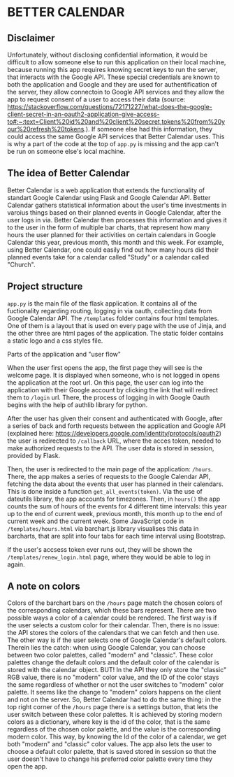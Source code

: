 # BETTER CALENDAR

## Disclaimer

Unfortunately, without disclosing confidential information, it would be difficult to allow someone else to run this application on their local machine, because running this app requires knowing secret keys to run the server, that interacts with the Google API. These special credentials are known to both the application and Google and they are used for authentification of the server, they allow connectoin to Google API services and they allow the app to request consent of a user to access their data (source: https://stackoverflow.com/questions/72171227/what-does-the-google-client-secret-in-an-oauth2-application-give-access-to#:~:text=Client%20id%20and%20client%20secret,tokens%20from%20your%20refresh%20tokens.). If someone else had this information, they could access the same Google API services that Better Calendar uses. This is why a part of the code at the top of `app.py` is missing and the app can't be run on someone else's local machine.


## The idea of Better Calendar

Better Calendar is a web application that extends the functionality of standart Google Calendar using Flask and Google Calendar API. Better Calendar gathers statistical information about the user's time investments in varoius things based on their planned events in Google Calendar, after the user logs in via. Better Calendar then processes this information and gives it to the user in the form of multiple bar charts, that represent how many hours the user planned for their activities on certain calendars in Google Calendar this year, previous month, this month and this week. For example, using Better Calendar, one could easily find out how many hours did their planned events take for a calendar called "Study" or a calendar called "Church".


## Project structure

`app.py` is the main file of the flask application. It contains all of the fuctionality regarding routing, logging in via oauth, collecting data from Google Calendar API. The `/templates` folder contains four html templates. One of them is a layout that is used on every page with the use of Jinja, and the other three are html pages of the application. The static folder contains a static logo and a css styles file.


Parts of the application and "user flow"

When the user first opens the app, the first page they will see is the welcome page. It is displayed when someone, who is not logged in opens the application at the root url. On this page, the user can log into the application with their Google account by clicking the link that will redirect them to `/login` url. There, the process of logging in with Google Oauth begins with the help of authlib library for python.

After the user has given their consent and authenticated with Google, after a series of back and forth requests between the application and Google API (explained here: https://developers.google.com/identity/protocols/oauth2) the user is redirected to `/callback` URL, where the acces token, needed to make authorized requests to the API. The user data is stored in session, provided by Flask.

Then, the user is redirected to the main page of the application: `/hours`. There, the app makes a series of requests to the Google Calendar API, fetching the data about the events that user has planned in their calendars. This is done inside a function `get_all_events(token)`. Via the use of dateutils library, the app accounts for timezones. Then, in `hours()` the app counts the sum of hours of the events for 4 different time intervals: this year up to the end of current week, previous month, this month up to the end of current week and the current week. Some JavaScript code in `/templates/hours.html` via barchart.js library visualises this data in barcharts, that are split into four tabs for each time interval using Bootstrap.

If the user's accsess token ever runs out, they will be shown the `/templates/renew_login.html` page, where they would be able to log in again.


## A note on colors

Colors of the barchart bars on the `/hours` page match the chosen colors of the corresponding calendars, which these bars represent. There are two possible ways a color of a calendar could be rendered. The first way is if the user selects a custom color for their calendar. Then, there is no issue: the API stores the colors of the calendars that we can fetch and then use. The other way is if the user selects one of Google Calendar's default colors. Therein lies the catch: when using Google Calendar, you can choose between two color palettes, called "modern" and "classic". These color palettes change the default colors and the default color of the calendar is stored with the calendar object. BUT! In the API they only store the "classic" RGB value, there is no "modern" color value, and the ID of the color stays the same regardless of whether or not the user switches to "modern" color palette. It seems like the change to "modern" colors happens on the client and not on the server. So, Better Calendar had to do the same thing: in the top right corner of the `/hours` page there is a settings button, that lets the user switch between these color palettes. It is achieved by storing modern colors as a dictionary, where key is the id of the color, that is the same regardless of the chosen color palette, and the value is the corresponding modern color. This way, by knowing the Id of the color of a calendar, we get both "modern" and "classic" color values. The app also lets the user to choose a default color palette, that is saved stored in session so that the user doesn't have to change his preferred color palette every time they open the app.
